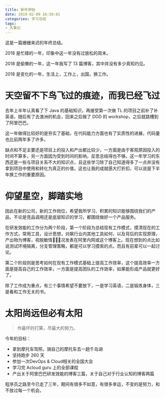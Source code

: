 ```yaml
---
title: 新年伊始
date: 2019-02-09 16:50:01
categories: 学习总结
tags:
- 大事记
---
```


这是一篇姗姗来迟的年终总结。

<!--more-->

2018 是忙碌的一年，印象中这一年没有过放松的周末。

2018 是偷懒的一年，这一年我写了 13 篇博客，其中并没有多少真知灼见。

2018 是变化的一年，生活上，工作上，出国，换工作。

# 天空留不下鸟飞过的痕迹，而我已经飞过

去年上半年认真看了下 Java 的基础知识，再接受第一次做 TL 的项目之前补了补英语，随后有了去澳洲的机会，回来之后做了 DDD 的 workshop，之后就跳槽到了阿里巴巴。

这一年做得比较好的是夯实了基础，在代码能力方面也有了实质性的进展，代码量也比前两年多了许多。

缺点和不足主要还是项目上的投入和产出都比较少，一方面是由于客观原因投入的时间不算多，另一方面因为受到时间的影响，反思总结得也不够。这一年学习的东西还是一些与项目关系不大的知识点，且这些学习除了自己知道得多了一点并没有拿到项目中使用和转化为真正的价值，这也让我的成就感大打折扣，可以说是下半年换工作的重要原因。

# 仰望星空，脚踏实地

因此在新的公司，新的工作岗位，希望我所学习、积累的知识能够围绕我们的产品，不论是竞品调用还是底层知识的学习，都围绕做好一个产品服务。

在研发效能的工作分为两个阶段，第一个阶段为总结现有工作模式，摸清现在的工作方式，常用工具，设计思想，对飙行业内其他工具如何，以及背后的实现原理，产出物为博客，视脱敏情况发表在阿里内网或这个博客上。现在想到的点比如说测试环境隔离，分支管理策略，都是可以学习摸索的点。而且有前辈可以一起讨论。

第二个阶段则是思考如何在现有工作模式基础上提高工作效率，这个提高效率一方面是提高自己的工作效率，一方面是提高团队的工作效率，如果能形成产品就更好了。

除了工作成为重点，有三个事情希望不要放下，一是学习英语，二是锻炼身体，三是看和工作无关的书。

# 太阳尚远但必有太阳

> 作最坏的打算，尽最大的努力。

今年的目标：

- 拿到摩托车驾照，骑自己的摩托车去一趟千岛湖
- 坚持跑步 260 天
- 参加一次DevOps & Cloud相关的全国大会
- 学习完 Acloud guru 上的全部课程
- 产出关于阿里巴巴研发效能的博客三篇，关于自己对于行业认知的博客两篇

程序员之路至今已走了三年，期间有很多不如意，有很多幸运，不变的是努力，和不放过每一个机会。